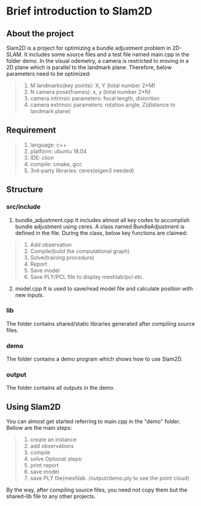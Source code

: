# Brief introduction to Slam2D

## About the project

Slam2D is a project for optimizing a bundle adjustment problem in 2D-SLAM. It includes some source files and a test file named main.cpp in the folder demo.
In the visual odemetry, a camera is restricted to moving in a 2D plane which is parallel to the landmark plane. Therefore, below parameters need to be optimized:
> 1. M landmarks(key points): X, Y (total number 2*M)
> 2. N camera pose(frames): x, y (total number 2*N)
> 3. camera intrinsic parameters: focal length, distortion
> 4. camera extrinsic parameters: rotation angle, Z(distance to landmark plane)

## Requirement

> 1. language: c++
> 2. platform: ubuntu 18.04
> 3. IDE: clion
> 4. compile: cmake, gcc
> 5. 3rd-party libraries: ceres(eigen3 needed)

## Structure

### src/include
1. bundle_adjustment.cpp
It includes almost all key codes to accomplish bundle adjustment using ceres.
A class named BundleAdjustment is defined in the file. During the class, below key functions are claimed:
> 1. Add observation
> 2. Compile(build the computational graph)
> 3. Solve(training procedure)
> 4. Report
> 5. Save model
> 6. Save PLY/PCL file to display meshlab/pcl
> etc.

2. model.cpp
It is used to save/read model file and calculate position with new inputs.

### lib
The folder contains shared/static libraries generated after compiling source files.

### demo
The folder contains a demo program which shows how to use Slam2D.

### output
The folder contains all outputs in the demo.

## Using Slam2D
You can almost get started referring to main.cpp in the "demo" folder. Bellow are the main steps:
>1. create an instance
>2. add observations
>3. compile
>4. solve
Optional steps:
>5. print report
>6. save model
>7. save PLY file(meshlab ./output/demo.ply to see the point cloud)

By the way, after compiling source files, you need not copy them but the shared-lib file to any other projects.